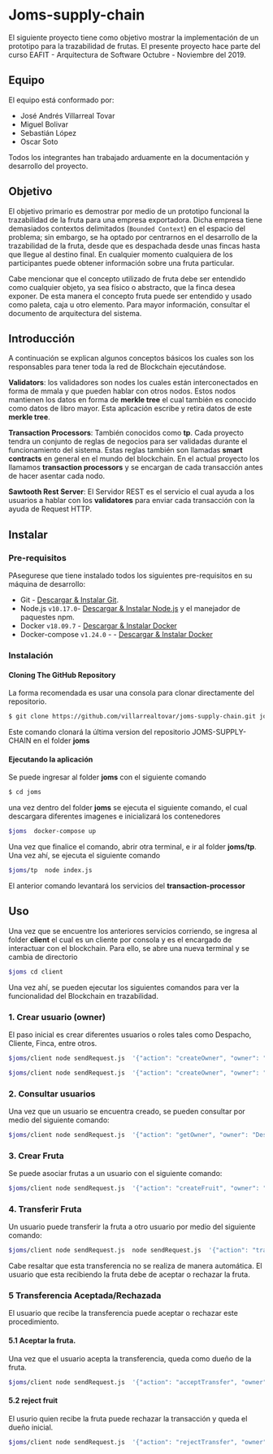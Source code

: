# Joms-supply-chain

El siguiente proyecto tiene como objetivo mostrar la implementación de un prototipo para la trazabilidad de frutas.
El presente proyecto hace parte del curso EAFIT - Arquitectura de Software Octubre - Noviembre del 2019.

## Equipo
El equipo está conformado por:

- José Andrés Villarreal Tovar
- Miguel Bolivar
- Sebastián López
- Oscar Soto

Todos los integrantes han trabajado arduamente en la documentación y desarrollo del proyecto.

## Objetivo
El objetivo primario es demostrar por medio de un prototipo funcional la trazabilidad de la fruta para una empresa exportadora.
Dicha empresa tiene demasiados contextos delimitados (`Bounded Context`) en el espacio del problema; sin embargo, se ha optado por centrarnos en el desarrollo
de la trazabilidad de la fruta, desde que es despachada desde unas fincas hasta que llegue al destino final. En cualquier momento
cualquiera de los participantes puede obtener información sobre una fruta particular.

Cabe mencionar que el concepto utilizado de fruta debe ser entendido como cualquier objeto, ya sea físico o abstracto, que la 
finca desea exponer. De esta manera el concepto fruta puede ser entendido y usado como paleta, caja u otro elemento. Para mayor 
información, consultar el documento de arquitectura del sistema.

## Introducción

A continuación se explican algunos conceptos básicos los cuales son los responsables para tener toda la red de Blockchain
ejecutándose.

**Validators**: los validadores son nodes los cuales están interconectados en forma de mmala y que pueden hablar con otros nodos.
Estos nodos mantienen los datos en forma de **merkle tree** el cual también es conocido como datos de libro mayor. Esta aplicación
escribe y retira datos de este **merkle tree**.

**Transaction Processors**: También conocidos como **tp**. Cada proyecto tendra un conjunto de reglas de negocios para ser validadas
durante el funcionamiento del sistema. Estas reglas también son llamadas **smart contracts** en general en el mundo del blockchain.
En el actual proyecto los llamamos **transaction processors** y se encargan de cada transacción antes de hacer asentar cada nodo.

**Sawtooth Rest Server**: El Servidor REST es el servicio el cual ayuda a los usuarios  a hablar con los **validatores** para enviar
cada transacción con la ayuda de Request HTTP. 


## Instalar

### Pre-requisitos
PAsegurese que tiene instalado todos los siguientes pre-requisitos en su máquina de desarrollo:

* Git - [Descargar & Instalar Git](https://git-scm.com/downloads).
* Node.js `v10.17.0`- [Descargar & Instalar Node.js](https://nodejs.org/en/download/) y el manejador de paquestes npm.
* Docker `v18.09.7` - [Descargar & Instalar Docker](https://www.docker.com/)
* Docker-compose `v1.24.0` - - [Descargar & Instalar Docker](https://docs.docker.com/compose/install/)


### Instalación


#### Cloning The GitHub Repository
La forma recomendada es usar una consola para clonar directamente del repositorio.

```bash
$ git clone https://github.com/villarrealtovar/joms-supply-chain.git joms
```

Este comando clonará la última version del repositorio JOMS-SUPPLY-CHAIN en el folder **joms** 


#### Ejecutando la aplicación
Se puede ingresar al folder **joms** con el siguiente comando


```bash
$ cd joms
```

una vez dentro del folder **joms** se ejecuta el siguiente comando, el cual descargara diferentes imagenes e inicializará
los contenedores

```bash
$joms  docker-compose up
```

Una vez que finalice el comando, abrir otra terminal, e ir al folder **joms/tp**. Una vez ahí, se ejecuta el siguiente comando

```bash
$joms/tp  node index.js
```
El anterior comando levantará los servicios del **transaction-processor**


## Uso

Una vez que se encuentre los anteriores servicios corriendo, se ingresa al folder **client** el cual es un cliente por
consola y es el encargado de interactuar con el blockchain. Para ello, se abre una nueva terminal y se cambia de directorio

```bash
$joms cd client
```
Una vez ahí, se pueden ejecutar los siguientes comandos para ver la funcionalidad del Blockchain en trazabilidad. 

### 1. Crear usuario (owner)
El paso inicial es crear diferentes usuarios o roles tales como Despacho, Cliente, Finca, entre otros.

```bash
$joms/client node sendRequest.js  '{"action": "createOwner", "owner": "Finca"}'

$joms/client node sendRequest.js  '{"action": "createOwner", "owner": "Despacho"}'
```

### 2. Consultar usuarios
Una vez que un usuario se encuentra creado, se pueden consultar por medio del siguiente comando:

```bash
$joms/client node sendRequest.js  '{"action": "getOwner", "owner": "Despacho"}'
```

### 3. Crear Fruta
Se puede asociar frutas a un usuario con el siguiente comando:

```bash
$joms/client node sendRequest.js  '{"action": "createFruit", "owner": "Finca", "fruit": "Durazno"}'
```

### 4. Transferir Fruta
Un usuario puede transferir la fruta a otro usuario por medio del siguiente comando:

```bash
$joms/client node sendRequest.js  node sendRequest.js  '{"action": "transferFruit", "oldOwner": "Finca", "fruit": "Durazno", "owner":"Despacho"}'
```

Cabe resaltar que esta transferencia no se realiza de manera automática. El usuario que esta recibiendo la fruta debe de aceptar
o rechazar la fruta.


### 5 Transferencia Aceptada/Rechazada
El usuario que recibe la transferencia puede aceptar o rechazar este procedimiento. 

#### 5.1 Aceptar la fruta.
Una vez que el usuario acepta la transferencia, queda como dueño de la fruta.

```bash
$joms/client node sendRequest.js  '{"action": "acceptTransfer", "owner": "Despacho", "fruit": "Durazno"}'
```

#### 5.2 reject fruit
El usurio quien recibe la fruta puede rechazar la transacción y queda el dueño inicial.

```bash
$joms/client node sendRequest.js  '{"action": "rejectTransfer", "owner": "Despacho", "fruit": "Durazno"}'
```





